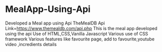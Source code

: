 # MealApp-Using-Api
Developed a Meal app using Api TheMealDB
Api Link=https://www.themealdb.com/api.php
This is the meal app developed using the api
Use of HTML,CSS,Vanilla Javascript 
Various use of CSS framework
Various features like favourite page, add to favourite,youtube video ,incredients details
